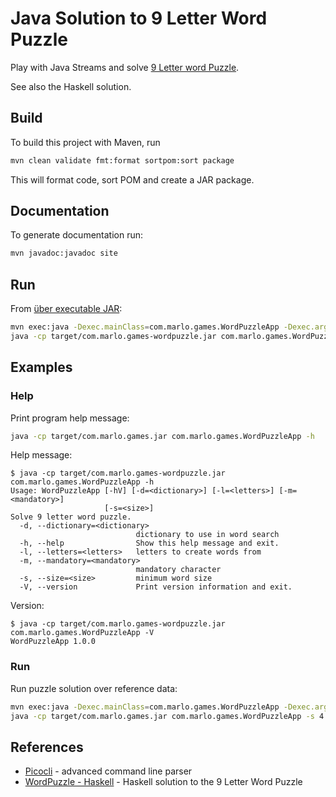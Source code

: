 # Java Solution to 9 Letter Word Puzzle

Play with Java Streams and solve [9 Letter word Puzzle]().

See also the Haskell solution.

## Build

To build this project with Maven, run

```bash
mvn clean validate fmt:format sortpom:sort package
```

This will format code, sort POM and create a JAR package.

## Documentation

To generate documentation run:

```bash
mvn javadoc:javadoc site
```

## Run

From [über executable JAR](https://maven.apache.org/plugins/maven-shade-plugin/examples/executable-jar.html):

```bash
mvn exec:java -Dexec.mainClass=com.marlo.games.WordPuzzleApp -Dexec.args="-s <size> -m <mandatory> -l <letters> [-d <dictionary>]"
java -cp target/com.marlo.games-wordpuzzle.jar com.marlo.games.WordPuzzleApp -s <size> -m <mandatory> -l <letters> [-d <dictionary>]
```

## Examples

### Help

Print program help message:

```bash
java -cp target/com.marlo.games.jar com.marlo.games.WordPuzzleApp -h
```

Help message:

```text
$ java -cp target/com.marlo.games-wordpuzzle.jar com.marlo.games.WordPuzzleApp -h
Usage: WordPuzzleApp [-hV] [-d=<dictionary>] [-l=<letters>] [-m=<mandatory>]
                     [-s=<size>]
Solve 9 letter word puzzle.
  -d, --dictionary=<dictionary>
                            dictionary to use in word search
  -h, --help                Show this help message and exit.
  -l, --letters=<letters>   letters to create words from
  -m, --mandatory=<mandatory>
                            mandatory character
  -s, --size=<size>         minimum word size
  -V, --version             Print version information and exit.
```

Version:

```text
$ java -cp target/com.marlo.games-wordpuzzle.jar com.marlo.games.WordPuzzleApp -V
WordPuzzleApp 1.0.0
```

### Run

Run puzzle solution over reference data:

```bash
mvn exec:java -Dexec.mainClass=com.marlo.games.WordPuzzleApp -Dexec.args="-s 4 -m c -l adevcrsoi"
java -cp target/com.marlo.games.jar com.marlo.games.WordPuzzleApp -s 4 -m c -l adevcrsoi
```

## References

* [Picocli](https://picocli.info/) - advanced command line parser
* [WordPuzzle - Haskell](https://github.com/frankhjung/haskell-wordpuzzle) - Haskell solution to the 9 Letter Word Puzzle
